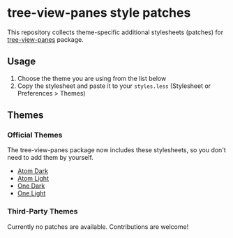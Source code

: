 # tree-view-panes style patches
This repository collects theme-specific additional stylesheets (patches) for [tree-view-panes](https://atom.io/packages/tree-view-panes) package.

## Usage
1. Choose the theme you are using from the list below
2. Copy the stylesheet and paste it to your `styles.less` (Stylesheet or Preferences &gt; Themes)

## Themes
### Official Themes
The tree-view-panes package now includes these stylesheets, so you don't need to add them by yourself.

* [Atom Dark](https://github.com/susisu/tree-view-panes-styles/blob/master/styles/atom-dark.less)
* [Atom Light](https://github.com/susisu/tree-view-panes-styles/blob/master/styles/atom-light.less)
* [One Dark](https://github.com/susisu/tree-view-panes-styles/blob/master/styles/one-dark.less)
* [One Light](https://github.com/susisu/tree-view-panes-styles/blob/master/styles/one-light.less)

### Third-Party Themes
Currently no patches are available.
Contributions are welcome!

